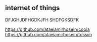 ## internet of things  

DFJGHJDFHGDKJFH
SHDFGKSDFK

https://github.com/ataeiamirhosein/cooja  
https://github.com/ataeiamirhosein/tossim  
